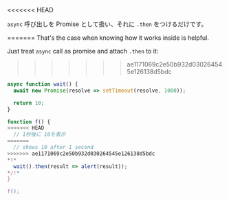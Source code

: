 
<<<<<<< HEAD

`async` 呼び出しを Promise として扱い、それに `.then` をつけるだけです。

=======
That's the case when knowing how it works inside is helpful.

Just treat `async` call as promise and attach `.then` to it:
>>>>>>> ae1171069c2e50b932d030264545e126138d5bdc
```js run
async function wait() {
  await new Promise(resolve => setTimeout(resolve, 1000));

  return 10;
}

function f() {
<<<<<<< HEAD
  // 1秒後に 10を表示
=======
  // shows 10 after 1 second
>>>>>>> ae1171069c2e50b932d030264545e126138d5bdc
*!*
  wait().then(result => alert(result));
*/!*
}

f();
```

